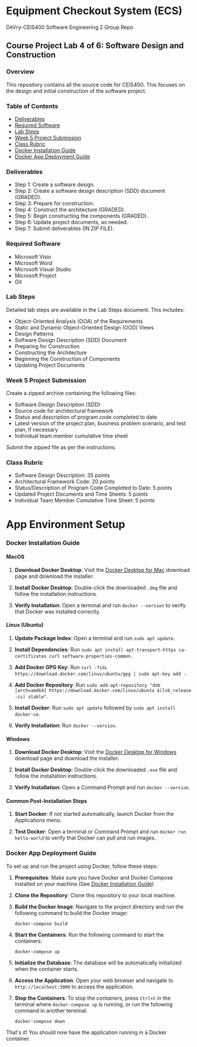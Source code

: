 # Equipment Checkout System (ECS)
DeVry-CEIS400 Software Engineering 2 Group Repo

## Course Project Lab 4 of 6: Software Design and Construction

### Overview
This repository contains all the source code for CEIS400. This focuses on the design and initial construction of the software project.

### Table of Contents
- [Deliverables](#deliverables)
- [Required Software](#required-software)
- [Lab Steps](#lab-steps)
- [Week 5 Project Submission](#week-5-project-submission)
- [Class Rubric](#class-rubric)
- [Docker Installation Guide](#docker-installation-guide)
- [Docker App Deployment Guide](#docker-app-deployment-guide)


### Deliverables
- Step 1: Create a software design.
- Step 2: Create a software design description (SDD) document (GRADED).
- Step 3: Prepare for construction.
- Step 4: Construct the architecture (GRADED).
- Step 5: Begin constructing the components (GRADED).
- Step 6: Update project documents, as needed.
- Step 7: Submit deliverables (IN ZIP FILE).

### Required Software
- Microsoft Visio
- Microsoft Word
- Microsoft Visual Studio
- Microsoft Project
- Git

### Lab Steps
Detailed lab steps are available in the Lab Steps document. This includes:
- Object-Oriented Analysis (OOA) of the Requirements
- Static and Dynamic Object-Oriented Design (OOD) Views
- Design Patterns
- Software Design Description (SDD) Document
- Preparing for Construction
- Constructing the Architecture
- Beginning the Construction of Components
- Updating Project Documents

### Week 5 Project Submission
Create a zipped archive containing the following files:
- Software Design Description (SDD)
- Source code for architectural framework
- Status and description of program code completed to date
- Latest version of the project plan, business problem scenario, and test plan, if necessary
- Individual team member cumulative time sheet

Submit the zipped file as per the instructions.

### Class Rubric
- Software Design Description: 35 points
- Architectural Framework Code: 20 points
- Status/Description of Program Code Completed to Date: 5 points
- Updated Project Documents and Time Sheets: 5 points
- Individual Team Member Cumulative Time Sheet: 5 points

# App Environment Setup

### Docker Installation Guide

#### MacOS

1. **Download Docker Desktop**: Visit the [Docker Desktop for Mac](https://hub.docker.com/editions/community/docker-ce-desktop-mac/) download page and download the installer.

2. **Install Docker Desktop**: Double-click the downloaded `.dmg` file and follow the installation instructions.

3. **Verify Installation**: Open a terminal and run `docker --version` to verify that Docker was installed correctly.

#### Linux (Ubuntu)

1. **Update Package Index**: Open a terminal and run `sudo apt update`.

2. **Install Dependencies**: Run `sudo apt install apt-transport-https ca-certificates curl software-properties-common`.

3. **Add Docker GPG Key**: Run `curl -fsSL https://download.docker.com/linux/ubuntu/gpg | sudo apt-key add -`.

4. **Add Docker Repository**: Run `sudo add-apt-repository "deb [arch=amd64] https://download.docker.com/linux/ubuntu $(lsb_release -cs) stable"`.

5. **Install Docker**: Run `sudo apt update` followed by `sudo apt install docker-ce`.

6. **Verify Installation**: Run `docker --version`.

#### Windows

1. **Download Docker Desktop**: Visit the [Docker Desktop for Windows](https://hub.docker.com/editions/community/docker-ce-desktop-windows/) download page and download the installer.

2. **Install Docker Desktop**: Double-click the downloaded `.exe` file and follow the installation instructions.

3. **Verify Installation**: Open a Command Prompt and run `docker --version`.

#### Common Post-Installation Steps

1. **Start Docker**: If not started automatically, launch Docker from the Applications menu.

2. **Test Docker**: Open a terminal or Command Prompt and run `docker run hello-world` to verify that Docker can pull and run images.



### Docker App Deployment Guide
To set up and run the project using Docker, follow these steps:

1. **Prerequisites**: Make sure you have Docker and Docker Compose installed on your machine.(See [Docker Installation Guide](#docker-installation-guide))

2. **Clone the Repository**: Clone this repository to your local machine.

3. **Build the Docker Image**: Navigate to the project directory and run the following command to build the Docker image:
    ```
    docker-compose build
    ```

4. **Start the Containers**: Run the following command to start the containers:
    ```
    docker-compose up
    ```

5. **Initialize the Database**: The database will be automatically initialized when the container starts.

6. **Access the Application**: Open your web browser and navigate to `http://localhost:3000` to access the application.

7. **Stop the Containers**: To stop the containers, press `Ctrl+C` in the terminal where `docker-compose up` is running, or run the following command in another terminal:
    ```
    docker-compose down
    ```

That's it! You should now have the application running in a Docker container.
